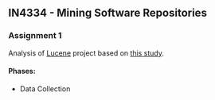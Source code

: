 ## IN4334  - Mining Software Repositories

### Assignment 1

Analysis of [Lucene](https://lucene.apache.org) project based on [this study](http://dl.acm.org/citation.cfm?doid=2025113.2025119).

#### <i class="icon-pencil"></i> Phases:
* Data Collection 
